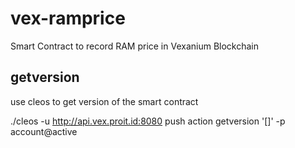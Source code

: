 # vex-ramprice
Smart Contract to record RAM price in Vexanium Blockchain

## getversion
use cleos to get version of the smart contract

  ./cleos -u http://api.vex.proit.id:8080 push action getversion '[]' -p account@active
